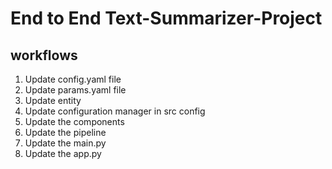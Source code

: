 # End to End Text-Summarizer-Project

## workflows

1. Update config.yaml file
2. Update params.yaml file
3. Update entity 
4. Update configuration manager in src config
5. Update the components
6. Update the pipeline 
7. Update the main.py 
8. Update the app.py

